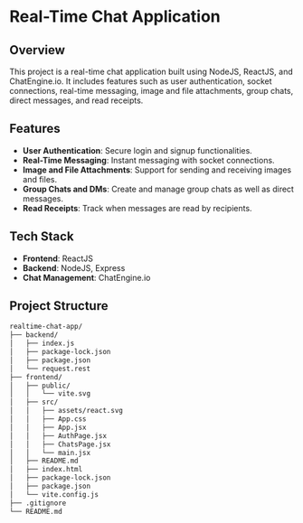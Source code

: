 # Real-Time Chat Application

## Overview

This project is a real-time chat application built using NodeJS, ReactJS, and ChatEngine.io. It includes features such as user authentication, socket connections, real-time messaging, image and file attachments, group chats, direct messages, and read receipts.

## Features

- **User Authentication**: Secure login and signup functionalities.
- **Real-Time Messaging**: Instant messaging with socket connections.
- **Image and File Attachments**: Support for sending and receiving images and files.
- **Group Chats and DMs**: Create and manage group chats as well as direct messages.
- **Read Receipts**: Track when messages are read by recipients.

## Tech Stack

- **Frontend**: ReactJS
- **Backend**: NodeJS, Express
- **Chat Management**: ChatEngine.io

## Project Structure

```sh
realtime-chat-app/
├── backend/
│   ├── index.js
│   ├── package-lock.json
│   ├── package.json
│   └── request.rest
├── frontend/
│   ├── public/
│   │   └── vite.svg
│   ├── src/
│   │   ├── assets/react.svg
│   │   ├── App.css
│   │   ├── App.jsx
│   │   ├── AuthPage.jsx
│   │   ├── ChatsPage.jsx
│   │   └── main.jsx
│   ├── README.md
│   ├── index.html
│   ├── package-lock.json
│   ├── package.json
│   └── vite.config.js
├── .gitignore
└── README.md

